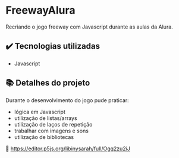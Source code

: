 # FreewayAlura
Recriando o jogo freeway com Javascript durante as aulas da Alura.  

## ✔️ Tecnologias utilizadas

- Javascript

## 📚 Detalhes do projeto
Durante o desenvolvimento do jogo pude praticar:

- lógica em Javascript
- utilização de listas/arrays
- utilização de laços de repetição
- trabalhar com imagens e sons
- utilização de bibliotecas

🧡 https://editor.p5js.org/libinysarah/full/Ogq2zu2iJ 
